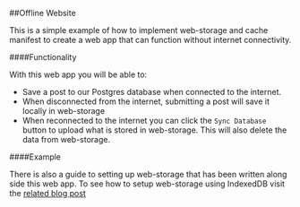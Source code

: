 ##Offline Website

This is a simple example of how to implement web-storage and cache manifest to create a web app that can function without internet connectivity.

####Functionality 

With this web app you will be able to:
- Save a post to our Postgres database when connected to the internet.
- When disconnected from the internet, submitting a post will save it locally in web-storage
- When reconnected to the internet you can click the `Sync Database` button to upload what is stored in web-storage. This will also delete the data from web-storage.

####Example

There is also a guide to setting up web-storage that has been written along side this web app. To see how to setup web-storage using IndexedDB visit the [related blog post](http://www.standardco.de/notes/setting-up-indexedb-for-client-side-storage)
